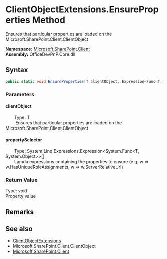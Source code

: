 # ClientObjectExtensions.EnsureProperties Method  
 Ensures that particular properties are loaded on the Microsoft.SharePoint.Client.ClientObject  

**Namespace:** [Microsoft.SharePoint.Client](Microsoft.SharePoint.Client.md)  
**Assembly:** OfficeDevPnP.Core.dll  
## Syntax
```C#
public static void EnsureProperties(T clientObject, Expression<Func<T, Object>>[] propertySelector)
```
### Parameters
#### clientObject  
&emsp;&emsp;Type: T  
&emsp;&emsp; Ensures that particular properties are loaded on the Microsoft.SharePoint.Client.ClientObject  

  

#### propertySelector  
&emsp;&emsp;Type: System.Linq.Expressions.Expression<System.Func<T, System.Object>>[]  
&emsp;&emsp;Lamda expressions containing the properties to ensure (e.g. w => w.HasUniqueRoleAssignments, w => w.ServerRelativeUrl)  

  

### Return Value
Type: void  
Property value  


## Remarks
  
## See also
- [ClientObjectExtensions](Microsoft.SharePoint.Client.ClientObjectExtensions.md) 
- Microsoft.SharePoint.Client.ClientObject
- [Microsoft.SharePoint.Client](Microsoft.SharePoint.Client.md) 
